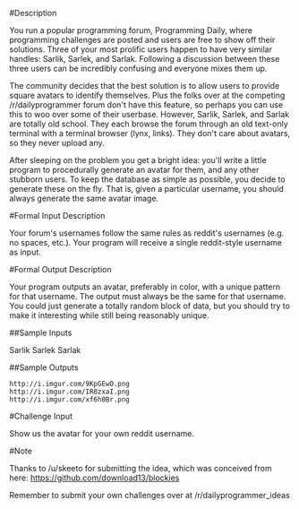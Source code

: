 #Description

You run a popular programming forum, Programming Daily, where programming challenges are posted and users are free to show off their solutions. Three of your most prolific users happen to have very similar handles: Sarlik, Sarlek, and Sarlak. Following a discussion between these three users can be incredibly confusing and everyone mixes them up.


The community decides that the best solution is to allow users to provide square avatars to identify themselves. Plus the folks over at the competing /r/dailyprogrammer forum don't have this feature, so perhaps you can use this to woo over some of their userbase. However, Sarlik, Sarlek, and Sarlak are totally old school. They each browse the forum through an old text-only terminal with a terminal browser (lynx, links). They don't care about avatars, so they never upload any.


After sleeping on the problem you get a bright idea: you'll write a little program to procedurally generate an avatar for them, and any other stubborn users. To keep the database as simple as possible, you decide to generate these on the fly. That is, given a particular username, you should always generate the same avatar image.


#Formal Input Description


Your forum's usernames follow the same rules as reddit's usernames (e.g. no spaces, etc.). Your program will receive a single reddit-style username as input.

#Formal Output Description


Your program outputs an avatar, preferably in color, with a unique pattern for that username. The output must always be the same for that username. You could just generate a totally random block of data, but you should try to make it interesting while still being reasonably unique.

##Sample Inputs

Sarlik
Sarlek
Sarlak

##Sample Outputs

    http://i.imgur.com/9KpGEwO.png
    http://i.imgur.com/IR8zxaI.png
    http://i.imgur.com/xf6h0Br.png

#Challenge Input

Show us the avatar for your own reddit username.




#Note

Thanks to /u/skeeto for submitting the idea, which was conceived from here: https://github.com/download13/blockies


Remember to submit your own challenges over at /r/dailyprogrammer_ideas
